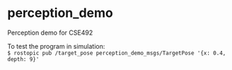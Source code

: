 # perception_demo
Perception demo for CSE492

To test the program in simulation:  
`$ rostopic pub /target_pose perception_demo_msgs/TargetPose '{x: 0.4, depth: 9}'`